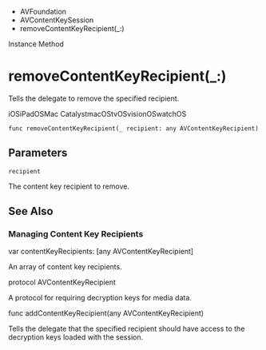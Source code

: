 

- AVFoundation
- AVContentKeySession
-  removeContentKeyRecipient(\_:) 

Instance Method

# removeContentKeyRecipient(\_:)

Tells the delegate to remove the specified recipient.

iOSiPadOSMac CatalystmacOStvOSvisionOSwatchOS

``` source
func removeContentKeyRecipient(_ recipient: any AVContentKeyRecipient)
```

## Parameters 

`recipient`  

The content key recipient to remove.

## See Also

### Managing Content Key Recipients

var contentKeyRecipients: [any AVContentKeyRecipient]

An array of content key recipients.

protocol AVContentKeyRecipient

A protocol for requiring decryption keys for media data.

func addContentKeyRecipient(any AVContentKeyRecipient)

Tells the delegate that the specified recipient should have access to the decryption keys loaded with the session.

